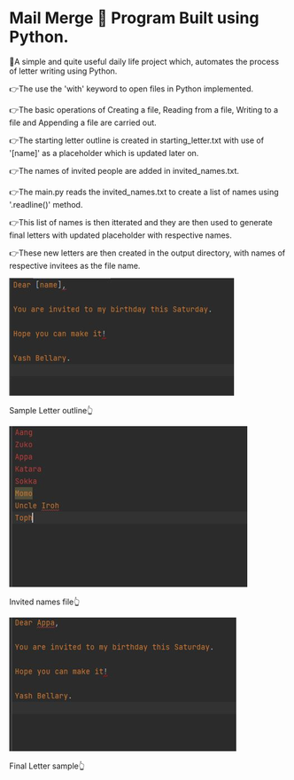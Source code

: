# Mail Merge 📧 Program Built using Python.

🌟A simple and quite useful daily life project which, automates the process of letter writing using Python.

👉The use the 'with' keyword to open files in Python implemented.

👉The basic operations of Creating a file, Reading from a file, Writing to a file and Appending a file are carried out.

👉The starting letter outline is created in starting_letter.txt with use of '[name]' as a placeholder which is updated later on.

👉The names of invited people are added in invited_names.txt.

👉The main.py reads the invited_names.txt to create a list of names using '.readline()' method.

👉This list of names is then itterated and they are then used to generate final letters with updated placeholder with respective names.

👉These new letters are then created in the output directory, with names of respective invitees as the file name.

![Starting letter outline](https://github.com/bellaryyash23/Mail_Merge_Project/blob/master/start_letter.JPG?raw=true)

Sample Letter outline👆

![Invited Names file](https://github.com/bellaryyash23/Mail_Merge_Project/blob/master/invite_names.JPG?raw=true)

Invited names file👆

![Final letter](https://github.com/bellaryyash23/Mail_Merge_Project/blob/master/final_letter.JPG?raw=true)

Final Letter sample👆
